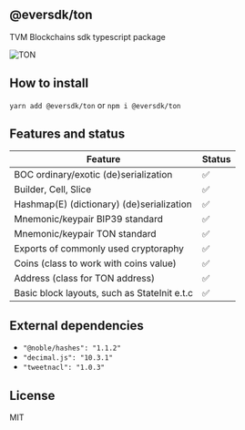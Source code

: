 ## @eversdk/ton

TVM Blockchains sdk typescript package

![TON](https://img.shields.io/badge/based%20on-TVM%20Blockchains-blue)

## How to install
`yarn add @eversdk/ton` or `npm i @eversdk/ton`

## Features and status

| Feature                                     | Status  |
|---------------------------------------------|-------- |
| BOC ordinary/exotic (de)serialization       | ✅      |
| Builder, Cell, Slice                        | ✅      |
| Hashmap(E) (dictionary) (de)serialization   | ✅      |
| Mnemonic/keypair BIP39 standard             | ✅      |
| Mnemonic/keypair TON standard               | ✅      |
| Exports of commonly used cryptoraphy        | ✅      |
| Coins (class to work with coins value)      | ✅      |
| Address (class for TON address)             | ✅      |
| Basic block layouts, such as StateInit e.t.c| ✅      |

## External dependencies

- `"@noble/hashes": "1.1.2"`
- `"decimal.js": "10.3.1"`
- `"tweetnacl": "1.0.3"`

## License

MIT
